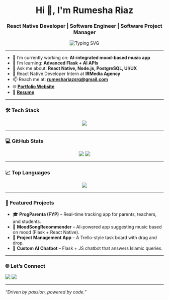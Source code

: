 <h1 align="center">Hi 👋, I'm Rumesha Riaz</h1>
<h3 align="center">React Native Developer | Software Engineer | Software Project Manager</h3>

<p align="center">
<img src="https://readme-typing-svg.herokuapp.com?font=Fira+Code&size=22&duration=5000&pause=1000&color=3498DB&center=true&vCenter=true&width=600&lines=React+Native+Developer;JavaScript+%7C+Node.js+%7C+PostgreSQL;Mobile+App+Builder+%7C+Problem+Solver;Open+to+collaborate+on+cool+projects" alt="Typing SVG" />

</p>

---

- 🔭 I’m currently working on: **AI-integrated mood-based music app**
- 🌱 I’m learning: **Advanced Flask + AI APIs**
- 💬 Ask me about: **React Native, Node.js, PostgreSQL, UI/UX**
- 💼 React Native Developer Intern at **IRMedia Agency**
- 📫 Reach me at: **rumeshariazsrg@gmail.com**
- 🌐 [**Portfolio Website**](https://my-portfolio-ebon-five-71.vercel.app/)
- 📄 [**Resume**](https://drive.google.com/file/d/1EjPYefdWmUWe0YpQGrezNeKILXod8fIf/view?usp=drive_link)

---

### 🛠️ Tech Stack
<p align="center">
  <img src="https://skillicons.dev/icons?i=react,nodejs,js,html,css,postgres,mysql,figma,py,java" />
</p>

---

### 💻 GitHub Stats
<p align="center">
  <img src="https://github-readme-stats.vercel.app/api?username=RumeshaRiaz&show_icons=true&theme=tokyonight" />
  <img src="https://github-readme-streak-stats.herokuapp.com?user=RumeshaRiaz&theme=tokyonight" />
</p>

---

### 📈 Top Languages
<p align="center">
  <img src="https://github-readme-stats.vercel.app/api/top-langs/?username=RumeshaRiaz&layout=compact&theme=tokyonight" />
</p>

---

### 📌 Featured Projects
- 🎓 **ProgParenta (FYP)** – Real-time tracking app for parents, teachers, and students.
- 🧠 **MoodSongRecommender** – AI-powered app suggesting music based on mood (Flask + React Native).
- 🧩 **Project Management App** – A Trello-style task board with drag and drop.
- 🤖 **Custom AI Chatbot** – Flask + JS chatbot that answers Islamic queries.

---

### 🌐 Let’s Connect
<p>
  <a href="https://www.linkedin.com/in/rumesha-riaz-84484423b/"><img src="https://img.shields.io/badge/LinkedIn-blue?style=flat&logo=linkedin" /></a>
  <a href="https://github.com/RumeshaRiaz"><img src="https://img.shields.io/badge/GitHub-black?style=flat&logo=github" /></a>
</p>

---

_“Driven by passion, powered by code.”_
